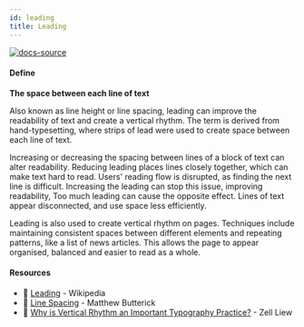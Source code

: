 ```yaml
---
id: leading
title: Leading
---
```


[![docs-source](https://img.shields.io/badge/SRC-UX%20Companion-blue)](https://play.google.com/store/apps/details?id=com.cyberduck.uxcompanion)

#### Define

**The space between each line of text**

Also known as line height or line spacing, leading can improve the readability of text and create a vertical rhythm. The term is derived from hand-typesetting, where strips of lead were used to create space between each line of text.

Increasing or decreasing the spacing between lines of a block of text can alter readability. Reducing leading places lines closely together, which can make text hard to read. Users' reading flow is disrupted, as finding the next line is difficult. Increasing the leading can stop this issue, improving readability, Too much leading can cause the opposite effect. Lines of text appear disconnected, and use space less efficiently.

Leading is also used to create vertical rhythm on pages. Techniques include maintaining consistent spaces between different elements and repeating patterns, like a list of news articles. This allows the page to appear organised, balanced and easier to read as a whole.

#### Resources

* 📃 [Leading](https://en.wikipedia.org/wiki/Leading) - Wikipedia
* 📃 [Line Spacing](http://practicaltypography.com/line-spacing.html) - Matthew Butterick
* 📃 [Why is Vertical Rhythm an Important Typography Practice?](https://zellwk.com/blog/why-vertical-rhythms/) - Zell Liew